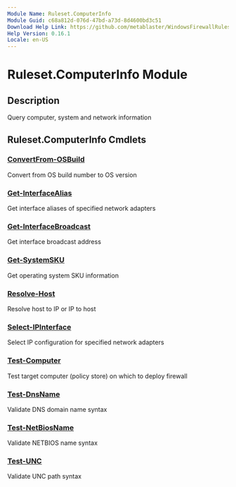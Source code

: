 ```yaml
---
Module Name: Ruleset.ComputerInfo
Module Guid: c68a812d-076d-47bd-a73d-8d4600bd3c51
Download Help Link: https://github.com/metablaster/WindowsFirewallRuleset/tree/master/Config/HelpContent/0.16.1
Help Version: 0.16.1
Locale: en-US
---
```


# Ruleset.ComputerInfo Module

## Description

Query computer, system and network information

## Ruleset.ComputerInfo Cmdlets

### [ConvertFrom-OSBuild](ConvertFrom-OSBuild.md)

Convert from OS build number to OS version

### [Get-InterfaceAlias](Get-InterfaceAlias.md)

Get interface aliases of specified network adapters

### [Get-InterfaceBroadcast](Get-InterfaceBroadcast.md)

Get interface broadcast address

### [Get-SystemSKU](Get-SystemSKU.md)

Get operating system SKU information

### [Resolve-Host](Resolve-Host.md)

Resolve host to IP or IP to host

### [Select-IPInterface](Select-IPInterface.md)

Select IP configuration for specified network adapters

### [Test-Computer](Test-Computer.md)

Test target computer (policy store) on which to deploy firewall

### [Test-DnsName](Test-DnsName.md)

Validate DNS domain name syntax

### [Test-NetBiosName](Test-NetBiosName.md)

Validate NETBIOS name syntax

### [Test-UNC](Test-UNC.md)

Validate UNC path syntax
